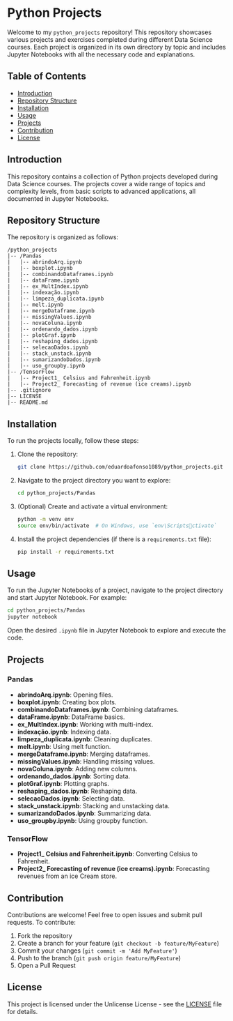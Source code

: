 
# Python Projects

Welcome to my `python_projects` repository! This repository showcases various projects and exercises completed during different Data Science courses. Each project is organized in its own directory by topic and includes Jupyter Notebooks with all the necessary code and explanations.

## Table of Contents

- [Introduction](#introduction)
- [Repository Structure](#repository-structure)
- [Installation](#installation)
- [Usage](#usage)
- [Projects](#projects)
- [Contribution](#contribution)
- [License](#license)

## Introduction

This repository contains a collection of Python projects developed during Data Science courses. The projects cover a wide range of topics and complexity levels, from basic scripts to advanced applications, all documented in Jupyter Notebooks.

## Repository Structure

The repository is organized as follows:

```
/python_projects
|-- /Pandas
|   |-- abrindoArq.ipynb
|   |-- boxplot.ipynb
|   |-- combinandoDataframes.ipynb
|   |-- dataFrame.ipynb
|   |-- ex_MultIndex.ipynb
|   |-- indexação.ipynb
|   |-- limpeza_duplicata.ipynb
|   |-- melt.ipynb
|   |-- mergeDataframe.ipynb
|   |-- missingValues.ipynb
|   |-- novaColuna.ipynb
|   |-- ordenando_dados.ipynb
|   |-- plotGraf.ipynb
|   |-- reshaping_dados.ipynb
|   |-- selecaoDados.ipynb
|   |-- stack_unstack.ipynb
|   |-- sumarizandoDados.ipynb
|   |-- uso_groupby.ipynb
|-- /TensorFlow
|   |-- Project1_ Celsius and Fahrenheit.ipynb
|   |-- Project2_ Forecasting of revenue (ice creams).ipynb
|-- .gitignore
|-- LICENSE
|-- README.md
```

## Installation

To run the projects locally, follow these steps:

1. Clone the repository:

   ```sh
   git clone https://github.com/eduardoafonso1089/python_projects.git
   ```

2. Navigate to the project directory you want to explore:

   ```sh
   cd python_projects/Pandas
   ```

3. (Optional) Create and activate a virtual environment:

   ```sh
   python -m venv env
   source env/bin/activate  # On Windows, use `env\Scriptsctivate`
   ```

4. Install the project dependencies (if there is a `requirements.txt` file):

   ```sh
   pip install -r requirements.txt
   ```

## Usage

To run the Jupyter Notebooks of a project, navigate to the project directory and start Jupyter Notebook. For example:

```sh
cd python_projects/Pandas
jupyter notebook
```

Open the desired `.ipynb` file in Jupyter Notebook to explore and execute the code.

## Projects

### Pandas
- **abrindoArq.ipynb**: Opening files.
- **boxplot.ipynb**: Creating box plots.
- **combinandoDataframes.ipynb**: Combining dataframes.
- **dataFrame.ipynb**: DataFrame basics.
- **ex_MultIndex.ipynb**: Working with multi-index.
- **indexação.ipynb**: Indexing data.
- **limpeza_duplicata.ipynb**: Cleaning duplicates.
- **melt.ipynb**: Using melt function.
- **mergeDataframe.ipynb**: Merging dataframes.
- **missingValues.ipynb**: Handling missing values.
- **novaColuna.ipynb**: Adding new columns.
- **ordenando_dados.ipynb**: Sorting data.
- **plotGraf.ipynb**: Plotting graphs.
- **reshaping_dados.ipynb**: Reshaping data.
- **selecaoDados.ipynb**: Selecting data.
- **stack_unstack.ipynb**: Stacking and unstacking data.
- **sumarizandoDados.ipynb**: Summarizing data.
- **uso_groupby.ipynb**: Using groupby function.

### TensorFlow
- **Project1_ Celsius and Fahrenheit.ipynb**: Converting Celsius to Fahrenheit.
- **Project2_ Forecasting of revenue (ice creams).ipynb**: Forecasting revenues from an ice Cream store.

## Contribution

Contributions are welcome! Feel free to open issues and submit pull requests. To contribute:

1. Fork the repository
2. Create a branch for your feature (`git checkout -b feature/MyFeature`)
3. Commit your changes (`git commit -m 'Add MyFeature'`)
4. Push to the branch (`git push origin feature/MyFeature`)
5. Open a Pull Request

## License

This project is licensed under the Unlicense License - see the [LICENSE](LICENSE) file for details.

